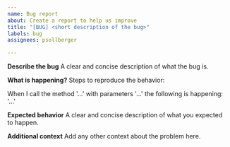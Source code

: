 ```yaml
---
name: Bug report
about: Create a report to help us improve
title: "[BUG] <short description of the bug>"
labels: bug
assignees: psollberger

---
```


**Describe the bug**
A clear and concise description of what the bug is.

**What is happening?**
Steps to reproduce the behavior:

When I call the method '...' with parameters '...' the following is happening: '...'

**Expected behavior**
A clear and concise description of what you expected to happen.

**Additional context**
Add any other context about the problem here.
